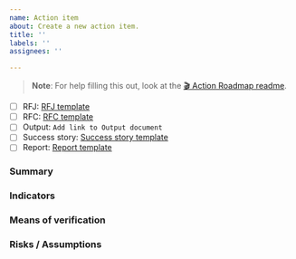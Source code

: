 ```yaml
---
name: Action item
about: Create a new action item.
title: ''
labels: ''
assignees: ''

---
```

> **Note**:
> For help filling this out, look at the [🎬 Action Roadmap readme](https://github.com/orgs/MonlamAI/projects/3/settings?pane=info).

- [ ] RFJ: [RFJ template](https://github.com/MonlamAI/requests/issues/new?assignees=&labels=&template=rfj.md&title=RFJ00+-+) 
- [ ] RFC: [RFC template](https://github.com/MonlamAI/requests/issues/new?assignees=&labels=&template=rfc.md&title=RFC00+-+)
- [ ] Output: `Add link to Output document`
- [ ] Success story: [Success story template](https://github.com/MonlamAI/roadmap/issues/new?assignees=&labels=&template=success-story.md&title=)
- [ ] Report: [Report template](https://github.com/MonlamAI/roadmap/issues/new?assignees=&labels=&template=report.md&title=)

### Summary

### Indicators

### Means of verification

### Risks / Assumptions
